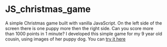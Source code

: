 # JS_christmas_game

A simple Christmas game built with vanilla JavaScript. On the left side of the screen there is one puppy more then the right side. Can you score more than 1000 points in 1 minute?
I developed this simple game for my 9 year old cousin, using images of her puppy dog. You can <a href="http://labs.ramonmiklus.com/jsgame/" target="blank">try it here</a>
